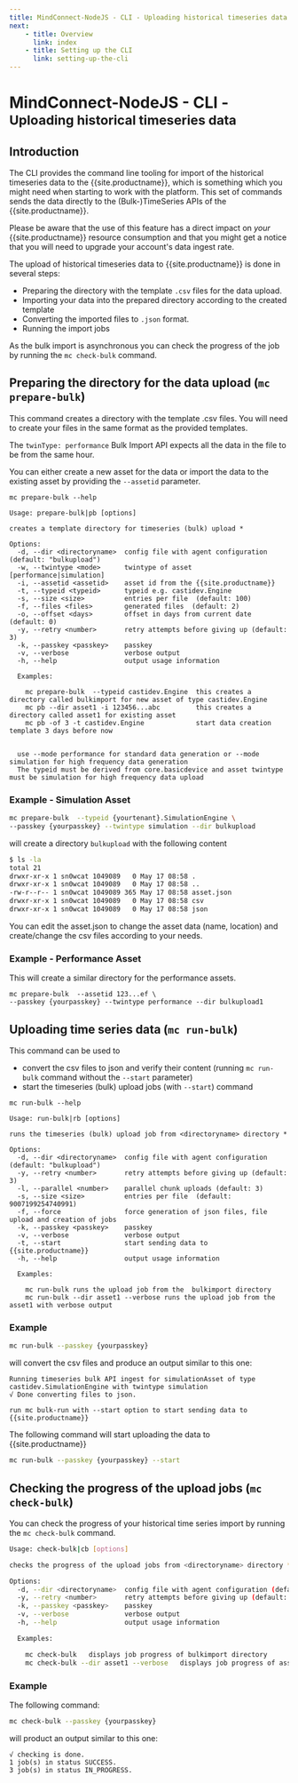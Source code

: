 ```yaml
---
title: MindConnect-NodeJS - CLI - Uploading historical timeseries data
next:
    - title: Overview
      link: index
    - title: Setting up the CLI
      link: setting-up-the-cli
---
```


<!-- @format -->

# MindConnect-NodeJS - CLI - <small>Uploading historical timeseries data</small>

## Introduction

The CLI provides the command line tooling for import of the historical timeseries data to the {{site.productname}}, which is something which you might need when starting to work with the platform. This set of commands sends the data directly to the (Bulk-)TimeSeries APIs of the {{site.productname}}.

<!-- prettier-ignore-start -->
<i class="fas fa-exclamation-triangle"></i>
    Please be aware that the use of this feature has a direct impact
    on _your_ {{site.productname}} resource consumption and that you might get a notice that you will need to upgrade your account's data ingest rate.
<!-- prettier-ignore-end -->

The upload of historical timeseries data to {{site.productname}} is done in several steps:

-   Preparing the directory with the template `.csv` files for the data upload.
-   Importing your data into the prepared directory according to the created template
-   Converting the imported files to `.json` format.
-   Running the import jobs

As the bulk import is asynchronous you can check the progress of the job by running the `mc check-bulk` command.

## Preparing the directory for the data upload (`mc prepare-bulk`)

This command creates a directory with the template .csv files. You will need to create your files in the same format as the provided templates.

<!-- prettier-ignore-start -->
<i class="fas fa-exclamation-triangle"></i>
    The `twinType: performance` Bulk Import API expects all the data in the file to be from the same hour.
<!-- prettier-ignore-end -->

You can either create a new asset for the data or import the data to the existing asset by providing the `--assetid` parameter.

```text
mc prepare-bulk --help

Usage: prepare-bulk|pb [options]

creates a template directory for timeseries (bulk) upload *

Options:
  -d, --dir <directoryname>  config file with agent configuration (default: "bulkupload")
  -w, --twintype <mode>      twintype of asset [performance|simulation]
  -i, --assetid <assetid>    asset id from the {{site.productname}}
  -t, --typeid <typeid>      typeid e.g. castidev.Engine
  -s, --size <size>          entries per file  (default: 100)
  -f, --files <files>        generated files  (default: 2)
  -o, --offset <days>        offset in days from current date  (default: 0)
  -y, --retry <number>       retry attempts before giving up (default: 3)
  -k, --passkey <passkey>    passkey
  -v, --verbose              verbose output
  -h, --help                 output usage information

  Examples:

    mc prepare-bulk  --typeid castidev.Engine  this creates a directory called bulkimport for new asset of type castidev.Engine
    mc pb --dir asset1 -i 123456...abc         this creates a directory called asset1 for existing asset
    mc pb -of 3 -t castidev.Engine             start data creation template 3 days before now


  use --mode performance for standard data generation or --mode simulation for high frequency data generation
  The typeid must be derived from core.basicdevice and asset twintype must be simulation for high frequency data upload
```

### Example - Simulation Asset

```bash
mc prepare-bulk  --typeid {yourtenant}.SimulationEngine \
--passkey {yourpasskey} --twintype simulation --dir bulkupload
```

will create a directory `bulkupload` with the following content

```bash
$ ls -la
total 21
drwxr-xr-x 1 sn0wcat 1049089   0 May 17 08:58 .
drwxr-xr-x 1 sn0wcat 1049089   0 May 17 08:58 ..
-rw-r--r-- 1 sn0wcat 1049089 365 May 17 08:58 asset.json
drwxr-xr-x 1 sn0wcat 1049089   0 May 17 08:58 csv
drwxr-xr-x 1 sn0wcat 1049089   0 May 17 08:58 json
```

You can edit the asset.json to change the asset data (name, location) and create/change the csv files according to your needs.

### Example - Performance Asset

This will create a similar directory for the performance assets.

```example
mc prepare-bulk  --assetid 123...ef \
--passkey {yourpasskey} --twintype performance --dir bulkupload1
```

## Uploading time series data (`mc run-bulk`)

This command can be used to

-   convert the csv files to json and verify their content (running `mc run-bulk` command without the `--start` parameter)
-   start the timeseries (bulk) upload jobs (with `--start`) command

```text
mc run-bulk --help

Usage: run-bulk|rb [options]

runs the timeseries (bulk) upload job from <directoryname> directory *

Options:
  -d, --dir <directoryname>  config file with agent configuration (default: "bulkupload")
  -y, --retry <number>       retry attempts before giving up (default: 3)
  -l, --parallel <number>    parallel chunk uploads (default: 3)
  -s, --size <size>          entries per file  (default: 9007199254740991)
  -f, --force                force generation of json files, file upload and creation of jobs
  -k, --passkey <passkey>    passkey
  -v, --verbose              verbose output
  -t, --start                start sending data to {{site.productname}}
  -h, --help                 output usage information

  Examples:

    mc run-bulk runs the upload job from the  bulkimport directory
    mc run-bulk --dir asset1 --verbose runs the upload job from the asset1 with verbose output
```

### Example

```bash
mc run-bulk --passkey {yourpasskey}
```

will convert the csv files and produce an output similar to this one:

```text
Running timeseries bulk API ingest for simulationAsset of type castidev.SimulationEngine with twintype simulation
√ Done converting files to json.

run mc bulk-run with --start option to start sending data to {{site.productname}}
```

The following command will start uploading the data to {{site.productname}}

```bash
mc run-bulk --passkey {yourpasskey} --start
```

## Checking the progress of the upload jobs (`mc check-bulk`)

You can check the progress of your historical time series import by running the `mc check-bulk` command.

```bash
Usage: check-bulk|cb [options]

checks the progress of the upload jobs from <directoryname> directory *

Options:
  -d, --dir <directoryname>  config file with agent configuration (default: "bulkupload")
  -y, --retry <number>       retry attempts before giving up (default: 3)
  -k, --passkey <passkey>    passkey
  -v, --verbose              verbose output
  -h, --help                 output usage information

  Examples:

    mc check-bulk   displays job progress of bulkimport directory
    mc check-bulk --dir asset1 --verbose   displays job progress of asset1 directory with verbose output
```

### Example

The following command:

```bash
mc check-bulk --passkey {yourpasskey}
```

will product an output similar to this one:

```text
√ checking is done.
1 job(s) in status SUCCESS.
3 job(s) in status IN_PROGRESS.
```
